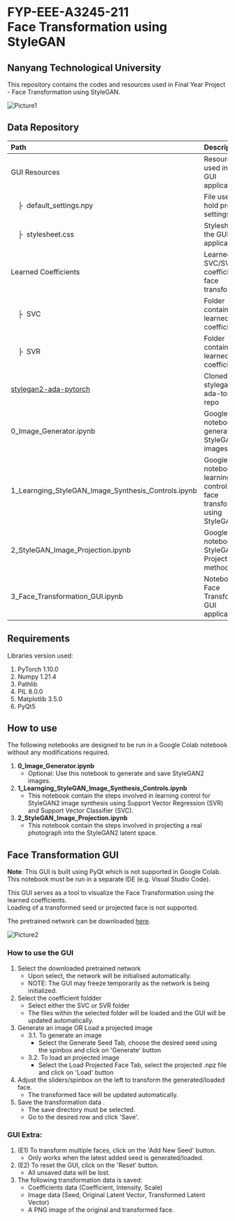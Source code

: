 # FYP-EEE-A3245-211 <br> Face Transformation using StyleGAN

## Nanyang Technological University

This repository contains the codes and resources used in Final Year Project - Face Transformation using StyleGAN.

![Picture1](https://user-images.githubusercontent.com/67497833/161471635-5c19489d-884f-4ee1-8b44-da977afb83ab.png)

## Data Repository
| Path | Description
| :--- | :----------
| GUI Resources | Resources used in the GUI application
| &ensp;&ensp;&boxvr;&nbsp; default_settings.npy | File used to hold previous settings
| &ensp;&ensp;&boxvr;&nbsp; stylesheet.css | Stylesheet for the GUI application
| Learned Coefficients | Learned SVC/SVR coefficients for face transformation
| &ensp;&ensp;&boxvr;&nbsp; SVC | Folder containing all learned SVC coefficients
| &ensp;&ensp;&boxvr;&nbsp; SVR | Folder containing all learned SVR coefficients
| [stylegan2-ada-pytorch](https://nvlabs-fi-cdn.nvidia.com/stylegan2-ada-pytorch/) | Cloned stylegan2-ada-torch repo
| 0_Image_Generator.ipynb | Google Colab notebook for generating StyleGAN2 images
| 1_Learnging_StyleGAN_Image_Synthesis_Controls.ipynb | Google Colab notebook for learning controls for face transformation using StyleGAN2
| 2_StyleGAN_Image_Projection.ipynb | Google Colab notebook for StyleGAN2 Projection method
| 3_Face_Transformation_GUI.ipynb | Notebook for Face Transformation GUI application

## Requirements
Libraries version used:

1. PyTorch 1.10.0
2. Numpy 1.21.4
3. Pathlib
4. PIL 8.0.0
5. Matplotlib 3.5.0
6. PyQt5

## How to use
The following notebooks are designed to be run in a Google Colab notebook without any modifications required. <br>
1. **0_Image_Generator.ipynb**
   - Optional: Use this notebook to generate and save StyleGAN2 images.
3. **1_Learnging_StyleGAN_Image_Synthesis_Controls.ipynb**
   - This notebook contain the steps involved in learning control for StyleGAN2 image synthesis using Support Vector Regression (SVR) and Support Vector Classifier (SVC).
5. **2_StyleGAN_Image_Projection.ipynb**
   - This notebook contain the steps involved in projecting a real photograph into the StyleGAN2 latent space.

## Face Transformation GUI
**Note**: This GUI is built using PyQt which is not supported in Google Colab. <br>
This notebook must be run in a separate IDE (e.g. Visual Studio Code). <br>

This GUI serves as a tool to visualize the Face Transformation using the learned coefficients. <br>
Loading of a transformed seed or projected face is not supported. <br>

The pretrained network can be downloaded [here](https://drive.google.com/file/d/1igxv6ZP4TFGe_392B-qnSqXnglTKH5yo/view?usp=sharing).

![Picture2](https://user-images.githubusercontent.com/67497833/161480413-8410f33f-7b17-4793-8473-7801bb896e40.png)

### How to use the GUI
1. Select the downloaded pretrained network 
   - Upon select, the network will be initialised automatically. 
   - NOTE: The GUI may freeze temporarily as the network is being initialized.
2. Select the coefficient foldder
   - Select either the SVC or SVR folder
   - The files within the selected folder will be loaded and the GUI will be updated automatically.
3. Generate an image OR Load a projected image
   - 3.1. To generate an image
      - Select the Generate Seed Tab, choose the desired seed using the spinbox and click on 'Generate' button
   - 3.2. To load an projected image
      - Select the Load Projected Face Tab, select the projected .npz file and click on 'Load' button
4. Adjust the sliders/spinbox on the left to transform the generated/loaded face.
   - The transformed face will be updated automatically.
5. Save the transformation data .
   - The save directory must be selected.
   - Go to the desired row and click 'Save'.

### GUI Extra:
1. (E1) To transform multiple faces, click on the 'Add New Seed' button.
   - Only works when the latest added seed is generated/loaded.
2. (E2) To reset the GUI, click on the 'Reset' button.
   - All unsaved data will be lost.
3. The following transformation data is saved:
   - Coefficients data (Coefficient, Intensity, Scale)
   - Image data (Seed, Original Latent Vector, Transformed Latent Vector)
   - A PNG image of the original and transformed face.
